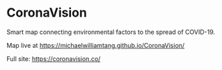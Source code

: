 # CoronaVision
Smart map connecting environmental factors to the spread of COVID-19.

Map live at https://michaelwilliamtang.github.io/CoronaVision/

Full site: https://coronavision.co/
